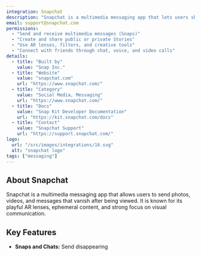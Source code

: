 ```yaml
---
integration: Snapchat
description: "Snapchat is a multimedia messaging app that lets users share moments through photos, videos, chats, and stories that disappear after viewing."
email: support@snapchat.com
permissions:
  - "Send and receive multimedia messages (Snaps)"
  - "Create and share public or private Stories"
  - "Use AR lenses, filters, and creative tools"
  - "Connect with friends through chat, voice, and video calls"
details:
  - title: "Built by"
    value: "Snap Inc."
  - title: "Website"
    value: "snapchat.com"
    url: "https://www.snapchat.com/"
  - title: "Category"
    value: "Social Media, Messaging"
    url: "https://www.snapchat.com/"
  - title: "Docs"
    value: "Snap Kit Developer Documentation"
    url: "https://kit.snapchat.com/docs"
  - title: "Contact"
    value: "Snapchat Support"
    url: "https://support.snapchat.com/"
logo:
  url: "/src/images/integrations/16.svg"
  alt: "snapchat logo"
tags: ["messaging"]
---
```

## About Snapchat

Snapchat is a multimedia messaging app that allows users to send photos, videos, and messages that vanish after being viewed. It is known for its playful AR lenses, ephemeral content, and strong focus on visual communication.

## Key Features

- **Snaps and Chats:** Send disappearing
